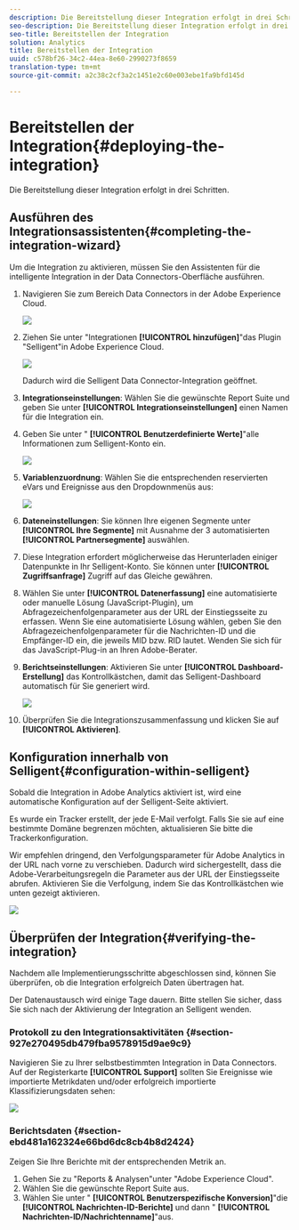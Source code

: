 ```yaml
---
description: Die Bereitstellung dieser Integration erfolgt in drei Schritten.
seo-description: Die Bereitstellung dieser Integration erfolgt in drei Schritten.
seo-title: Bereitstellen der Integration
solution: Analytics
title: Bereitstellen der Integration
uuid: c578bf26-34c2-44ea-8e60-2990273f8659
translation-type: tm+mt
source-git-commit: a2c38c2cf3a2c1451e2c60e003ebe1fa9bfd145d

---
```



# Bereitstellen der Integration{#deploying-the-integration}

Die Bereitstellung dieser Integration erfolgt in drei Schritten.

## Ausführen des Integrationsassistenten{#completing-the-integration-wizard}

Um die Integration zu aktivieren, müssen Sie den Assistenten für die intelligente Integration in der Data Connectors-Oberfläche ausführen.

1. Navigieren Sie zum Bereich Data Connectors in der Adobe Experience Cloud.

   ![](assets/selligent-data_connectors.png)

1. Ziehen Sie unter "Integrationen **[!UICONTROL hinzufügen]**"das Plugin "Selligent"in Adobe Experience Cloud.

   ![](assets/selligent-add_integration.png)

   Dadurch wird die Selligent Data Connector-Integration geöffnet.

1. **Integrationseinstellungen**: Wählen Sie die gewünschte Report Suite und geben Sie unter **[!UICONTROL Integrationseinstellungen]** einen Namen für die Integration ein.

1. Geben Sie unter " **[!UICONTROL Benutzerdefinierte Werte]**"alle Informationen zum Selligent-Konto ein.

   ![](assets/selligent-general_settings.png)

1. **Variablenzuordnung**: Wählen Sie die entsprechenden reservierten eVars und Ereignisse aus den Dropdownmenüs aus:

   ![](assets/selligent-variables.png)

1. **Dateneinstellungen**: Sie können Ihre eigenen Segmente unter **[!UICONTROL Ihre Segmente]** mit Ausnahme der 3 automatisierten **[!UICONTROL Partnersegmente]** auswählen.

1. Diese Integration erfordert möglicherweise das Herunterladen einiger Datenpunkte in Ihr Selligent-Konto. Sie können unter **[!UICONTROL Zugriffsanfrage]** Zugriff auf das Gleiche gewähren.
1. Wählen Sie unter **[!UICONTROL Datenerfassung]** eine automatisierte oder manuelle Lösung (JavaScript-Plugin), um Abfragezeichenfolgenparameter aus der URL der Einstiegsseite zu erfassen. Wenn Sie eine automatisierte Lösung wählen, geben Sie den Abfragezeichenfolgenparameter für die Nachrichten-ID und die Empfänger-ID ein, die jeweils MID bzw. RID lautet. Wenden Sie sich für das JavaScript-Plug-in an Ihren Adobe-Berater.
1. **Berichtseinstellungen**: Aktivieren Sie unter **[!UICONTROL Dashboard-Erstellung]** das Kontrollkästchen, damit das Selligent-Dashboard automatisch für Sie generiert wird.

   ![](assets/selligent-report_settings.png)

1. Überprüfen Sie die Integrationszusammenfassung und klicken Sie auf **[!UICONTROL Aktivieren]**.

## Konfiguration innerhalb von Selligent{#configuration-within-selligent}

Sobald die Integration in Adobe Analytics aktiviert ist, wird eine automatische Konfiguration auf der Selligent-Seite aktiviert.

Es wurde ein Tracker erstellt, der jede E-Mail verfolgt. Falls Sie sie auf eine bestimmte Domäne begrenzen möchten, aktualisieren Sie bitte die Trackerkonfiguration.

Wir empfehlen dringend, den Verfolgungsparameter für Adobe Analytics in der URL nach vorne zu verschieben. Dadurch wird sichergestellt, dass die Adobe-Verarbeitungsregeln die Parameter aus der URL der Einstiegsseite abrufen. Aktivieren Sie die Verfolgung, indem Sie das Kontrollkästchen wie unten gezeigt aktivieren.

![](assets/selligent-tracker.png)

## Überprüfen der Integration{#verifying-the-integration}

Nachdem alle Implementierungsschritte abgeschlossen sind, können Sie überprüfen, ob die Integration erfolgreich Daten übertragen hat.

Der Datenaustausch wird einige Tage dauern. Bitte stellen Sie sicher, dass Sie sich nach der Aktivierung der Integration an Selligent wenden.

### Protokoll zu den Integrationsaktivitäten {#section-927e270495db479fba9578915d9ae9c9}

Navigieren Sie zu Ihrer selbstbestimmten Integration in Data Connectors. Auf der Registerkarte **[!UICONTROL Support]** sollten Sie Ereignisse wie importierte Metrikdaten und/oder erfolgreich importierte Klassifizierungsdaten sehen:

![](assets/selligent-verifying.png)

### Berichtsdaten {#section-ebd481a162324e66bd6dc8cb4b8d2424}

Zeigen Sie Ihre Berichte mit der entsprechenden Metrik an.

1. Gehen Sie zu "Reports &amp; Analysen"unter "Adobe Experience Cloud".
1. Wählen Sie die gewünschte Report Suite aus.
1. Wählen Sie unter " **[!UICONTROL Benutzerspezifische Konversion]**"die **[!UICONTROL Nachrichten-ID-Berichte]** und dann " **[!UICONTROL Nachrichten-ID/Nachrichtenname]**"aus.
